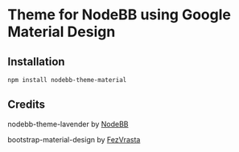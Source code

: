 Theme for NodeBB using Google Material Design
=========================

## Installation

    npm install nodebb-theme-material


## Credits

nodebb-theme-lavender by [NodeBB](https://github.com/nodebb/)

bootstrap-material-design by [FezVrasta](https://github.com/FezVrasta/)
